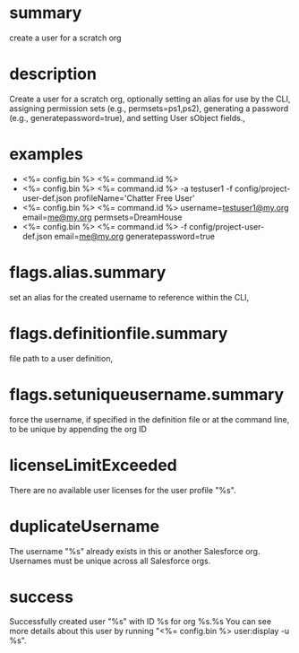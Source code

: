 # summary

create a user for a scratch org

# description

Create a user for a scratch org, optionally setting an alias for use by the CLI, assigning permission sets (e.g., permsets=ps1,ps2), generating a password (e.g., generatepassword=true), and setting User sObject fields.,

# examples

- <%= config.bin %> <%= command.id %>
- <%= config.bin %> <%= command.id %> -a testuser1 -f config/project-user-def.json profileName='Chatter Free User'
- <%= config.bin %> <%= command.id %> username=testuser1@my.org email=me@my.org permsets=DreamHouse
- <%= config.bin %> <%= command.id %> -f config/project-user-def.json email=me@my.org generatepassword=true

# flags.alias.summary

set an alias for the created username to reference within the CLI,

# flags.definitionfile.summary

file path to a user definition,

# flags.setuniqueusername.summary

force the username, if specified in the definition file or at the command line, to be unique by appending the org ID

# licenseLimitExceeded

There are no available user licenses for the user profile "%s".

# duplicateUsername

The username "%s" already exists in this or another Salesforce org. Usernames must be unique across all Salesforce orgs.

# success

Successfully created user "%s" with ID %s for org %s.%s
You can see more details about this user by running "<%= config.bin %> user:display -u %s".
